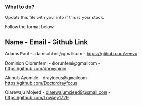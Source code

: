 ### What to do?

Update this file with your info if this is your stack.

Follow the format below:

 Name        -   Email                -  Github Link             
----------------------------------------------------------------------------------------
 Adams Paul                 -  adamsohiani@gmailcom     -  https://github.com/zeevx 
 
 Dominion Olorunfemi        -  dlorunfemi@gmailcom      -  https://github.com/dormynioin 
 
 Akinola Ayomide            -  drayfocus@gmailcom       -   https://github.com/Doctordrayfocus 

Olarewaju Mojeed             - olarewajumojeed9@gmail.com -  https://github.com/Lowkey1729